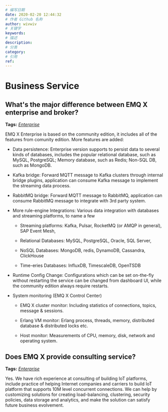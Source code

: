 ```yaml
---
# 编写日期
date: 2020-02-20 12:44:32
# 作者 Github 名称
author: wivwiv
# 关键字
keywords:
# 描述
description:
# 分类
category:
# 引用
ref:
---
```


# Business Service

## What's the major difference between EMQ X enterprise and broker?

**Tags:** [*Enterprise*](tags.md#enterprise)


EMQ X Enterprise is based on the community edition, it includes all of the features from comunity edition. More features are added:


- Data persistence: Enterprise version supports to persist data to several kinds of databases, includes the popular relational database, such as MySQL, PostgreSQL; Memory database, such as Redis; Non-SQL DB, such as MongoDB.

- Kafka bridge: Forward MQTT message to Kafka clusters through internal bridge plugins, application can consume Kafka message to implement the streaming data process.

- RabbitMQ bridge: Forward MQTT message to RabbitMQ, application can consume RabbitMQ message to integrate with 3rd party system.

- More rule-engine Integrations: Various data integration with databases and streaming platforms, to name a few

  - Streaming platforms: Kafka, Pulsar, RocketMQ (or AMQP in general), SAP Event Mesh,

  - Relational Databases: MySQL, PostgreSQL, Oracle, SQL Server,

  - NoSQL Databases: MongoDB, redis, DynamoDB, Cassandra, ClickHouse

  - Time-eries Databases: InfluxDB, TimescaleDB, OpenTSDB

- Runtime Config Change: Configurations which can be set on-the-fly without restarting the service can be changed from dashboard UI, while the community edition always require restarts.

- System monitoring (EMQ X Control Center)

  - EMQ X cluster monitor: Including statistics of connections, topics, message & sessions.

  - Erlang VM monitor: Erlang process, threads, memory, distributed database & distributed locks etc.

  - Host monitor: Measurements of CPU, memory, disk, network and operating system.

## Does EMQ X provide consulting service?

**Tags:** [*Enterprise*](tags.md#enterprise)


Yes. We have rich experience at consulting of building IoT platforms, include practice of helping Internet companies and carriers to build IoT platform that supports 10M level concurrent connections. We can help by customizing solutions for creating load-balancing, clustering, security policies, data storage and analytics, and make the solution can satisfy future business evolvement.
